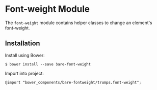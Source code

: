 # Font-weight Module

The `font-weight` module contains helper classes to change an element's font-weight.

## Installation

Install using Bower:

	$ bower install --save bare-font-weight

Import into project:

	@import "bower_components/bare-fontweight/trumps.font-weight";
